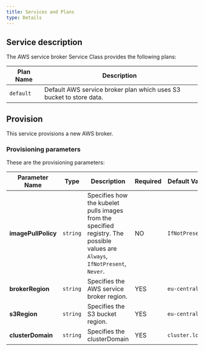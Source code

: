 ```yaml
---
title: Services and Plans
type: Details
---
```


## Service description

The AWS service broker Service Class provides the following plans:

| Plan Name | Description |
|-----------|-------------|
| `default` | Default AWS service broker plan which uses S3 bucket to store data. |


## Provision

This service provisions a new AWS broker.

### Provisioning parameters

These are the provisioning parameters:

| Parameter Name | Type | Description | Required | Default Value |
|----------------|------|-------------|----------|---------------|
| **imagePullPolicy** | `string` | Specifies how the kubelet pulls images from the specified registry. The possible values are `Always`, `IfNotPresent`, `Never`. | NO | `IfNotPresent` |
| **brokerRegion** | `string` | Specifies the AWS service broker region. | YES | `eu-central-1` |
| **s3Region** | `string` | Specifies the S3 bucket region. | YES | `eu-central-1` |
| **clusterDomain** | `string` | Specifies the clusterDomain | YES | `cluster.local` |
